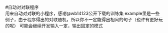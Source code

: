 #自动对对联程序   
用来自动对对联的小程序，感谢@wb14123公开下载的训练集
example里是一些例子，由于程序得出的对联随机，所以你不一定能得出相同的句子（也许有更好玩的呢）
可能会继续开发输入一定，输出固定的模式
